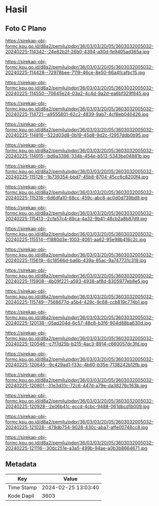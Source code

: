 # Hasil

## Foto C Plano

https://sirekap-obj-formc.kpu.go.id/d8a2/pemilu/pdpr/36/03/03/20/05/3603032005032-20240225-114342--24e82b2f-26b0-4394-a30d-fe9405ad365a.jpg

https://sirekap-obj-formc.kpu.go.id/d8a2/pemilu/pdpr/36/03/03/20/05/3603032005032-20240225-114428--72978bee-7119-46ce-8e50-66a4fcafbc15.jpg

https://sirekap-obj-formc.kpu.go.id/d8a2/pemilu/pdpr/36/03/03/20/05/3603032005032-20240225-114550--70645e24-03a2-4c4d-9a2d-ea6bf329f845.jpg

https://sirekap-obj-formc.kpu.go.id/d8a2/pemilu/pdpr/36/03/03/20/05/3603032005032-20240225-114721--a9555801-62c2-4839-9ab7-4cf8eb040426.jpg

https://sirekap-obj-formc.kpu.go.id/d8a2/pemilu/pdpr/36/03/03/20/05/3603032005032-20240225-114816--522d03d8-0b19-45d8-9d2c-f2957ddb0b95.jpg

https://sirekap-obj-formc.kpu.go.id/d8a2/pemilu/pdpr/36/03/03/20/05/3603032005032-20240225-114915--bd9a3396-334b-454e-b513-5343be04881b.jpg

https://sirekap-obj-formc.kpu.go.id/d8a2/pemilu/pdpr/36/03/03/20/05/3603032005032-20240225-115126--1b739354-bbd7-45b8-8704-45cc6c8200f4.jpg

https://sirekap-obj-formc.kpu.go.id/d8a2/pemilu/pdpr/36/03/03/20/05/3603032005032-20240225-115316--6d6dfa10-68cc-459c-abc8-ac0d0d739bd9.jpg

https://sirekap-obj-formc.kpu.go.id/d8a2/pemilu/pdpr/36/03/03/20/05/3603032005032-20240225-115413--2cfa57c4-89ca-4a32-9b41-48cb2a8b87d9.jpg

https://sirekap-obj-formc.kpu.go.id/d8a2/pemilu/pdpr/36/03/03/20/05/3603032005032-20240225-115514--f1880d3e-1003-4061-aa62-95e98b416c2c.jpg

https://sirekap-obj-formc.kpu.go.id/d8a2/pemilu/pdpr/36/03/03/20/05/3603032005032-20240225-115619--6c18566d-ba6b-439a-85ac-9a747731c319.jpg

https://sirekap-obj-formc.kpu.go.id/d8a2/pemilu/pdpr/36/03/03/20/05/3603032005032-20240225-115908--4b09f221-a593-4938-af8d-8305977eb8e5.jpg

https://sirekap-obj-formc.kpu.go.id/d8a2/pemilu/pdpr/36/03/03/20/05/3603032005032-20240225-115749--7568677d-a5b4-429c-9c68-ccb819c774b1.jpg

https://sirekap-obj-formc.kpu.go.id/d8a2/pemilu/pdpr/36/03/03/20/05/3603032005032-20240225-120138--05ad204d-6c57-48c8-b3f6-904d88ba630d.jpg

https://sirekap-obj-formc.kpu.go.id/d8a2/pemilu/pdpr/36/03/03/20/05/3603032005032-20240225-120546--c7f7d25b-b215-4ac3-8914-c660057dc3fd.jpg

https://sirekap-obj-formc.kpu.go.id/d8a2/pemilu/pdpr/36/03/03/20/05/3603032005032-20240225-120645--9c429ad1-f33c-4b60-b35e-7138242b12fb.jpg

https://sirekap-obj-formc.kpu.go.id/d8a2/pemilu/pdpr/36/03/03/20/05/3603032005032-20240225-120801--31e3d31c-72c6-447d-a79e-da38276c163b.jpg

https://sirekap-obj-formc.kpu.go.id/d8a2/pemilu/pdpr/36/03/03/20/05/3603032005032-20240225-120928--2e06b41c-eccd-4cbc-9488-061dbcd1b009.jpg

https://sirekap-obj-formc.kpu.go.id/d8a2/pemilu/pdpr/36/03/03/20/05/3603032005032-20240225-121028--479db754-9028-430c-aba7-affe00748cc8.jpg

https://sirekap-obj-formc.kpu.go.id/d8a2/pemilu/pdpr/36/03/03/20/05/3603032005032-20240225-121116--30dc251e-a3a5-499b-94ae-a0b3b8664671.jpg


## Metadata

| Key        | Value               |
| ---------- | ------------------- |
| Time Stamp | 2024-02-25 13:03:40 |
| Kode Dapil | 3603                |



